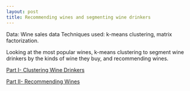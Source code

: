 ```yaml
---
layout: post
title: Recommending wines and segmenting wine drinkers
---
```

Data: Wine sales data
Techniques used: k-means clustering, matrix factorization.

Looking at the most popular wines, k-means clustering to segment wine drinkers by the kinds of wine they buy, and recommending wines.

[Part I- Clustering Wine Drinkers](https://github.com/JoomiK/WineDrinkers/blob/master/winedrinkers/WineDrinkers.ipynb) 
 
[Part II- Recommending Wines](https://github.com/JoomiK/WineDrinkers/blob/master/winedrinkers/WineDrinkers2.ipynb) 
